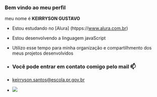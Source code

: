 ### Bem vindo ao meu perfil 

meu nome é **KEIRRYSON GUSTAVO**

- Estou estudando no [Alura] (htpps://www.alura.com.br)
- Estou desenvolvendo a linguagem javaScript
- Utilizo esse tempo para minha organização e compartilhmento dos meus projetos desenvolvidos

- ### Você pode entrar em contato comigo pelo mail 📫

- keirryson.santos@escola.pr.gov.br

- ![](https://media.tenor.com/dEvx4juInB4AAAAC/nada.gif)
    
